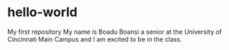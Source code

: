 # hello-world
My first repository 
My name is Boadu Boansi a senior at the University of Cincinnati Main Campus and I am excited to be in the class.
